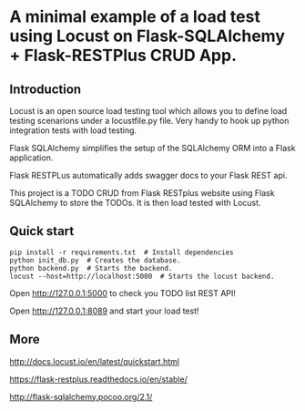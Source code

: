 # A minimal example of a load test using Locust on Flask-SQLAlchemy + Flask-RESTPlus CRUD App.


## Introduction

Locust is an open source load testing tool which allows you to define load testing scenarions under a locustfile.py file.
Very handy to hook up python integration tests with load testing.

Flask SQLAlchemy simplifies the setup of the SQLAlchemy ORM into a Flask application.

Flask RESTPLus automatically adds swagger docs to your Flask REST api.

This project is a TODO CRUD from Flask RESTplus website using Flask SQLAlchemy to store the TODOs. It is then load tested with Locust.

## Quick start

```
pip install -r requirements.txt  # Install dependencies
python init_db.py  # Creates the database.
python backend.py  # Starts the backend.
locust --host=http://localhost:5000  # Starts the locust backend.
```

Open http://127.0.0.1:5000 to check you TODO list REST API!

Open http://127.0.0.1:8089 and start your load test!

## More

http://docs.locust.io/en/latest/quickstart.html

https://flask-restplus.readthedocs.io/en/stable/

http://flask-sqlalchemy.pocoo.org/2.1/

